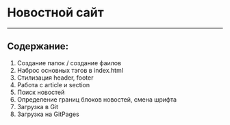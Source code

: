 # Новостной сайт

---
## **Содержание**:

1. Создание папок / создание фаилов
2. Наброс основных тэгов в index.html
3. Стилизация header, footer
4. Работа с article и section
5. Поиск новостей
6. Определение границ блоков новостей, смена шрифта
7. Загрузка в Git
8. Загрузка на GitPages